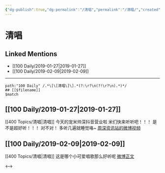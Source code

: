 ```yaml
---
{"dg-publish":true,"dg-permalink":"/清唱","permalink":"/清唱/","created":"2022-12-22T13:45:14.000+08:00","updated":"2023-01-04T14:10:27.994+08:00"}
---
```


# 清唱

## Linked Mentions
- [[100 Daily/2019-01-27\|2019-01-27]]
- [[100 Daily/2019-02-09\|2019-02-09]]


---

```expander
path:"100 Daily" /.*\[\[清唱\]\].*(?:\r?\n(?!\r?\n).*)*/
## [[$filename]]
$match
```
## [[100 Daily/2019-01-27\|2019-01-27]]
[[400 Topics/清唱\|清唱]]
今天的宠米帅深抖音营业啦 米们快来听听吧！！！
是不是超好听！！！
对不对！
多听几遍就睡觉咯~ [周深资讯站的微博视频](https://video.weibo.com/show?fid=1034:4333220511039605) 

## [[100 Daily/2019-02-09\|2019-02-09]]
[[400 Topics/清唱\|清唱]]
这是哪个小可爱唱歌那么好听呢
[微博正文](https://weibo.com/detail/4337719184169100)

<-->